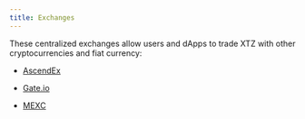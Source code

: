 ```yaml
---
title: Exchanges
---
```


These centralized exchanges allow users and dApps to trade XTZ with other cryptocurrencies and fiat currency:

- [AscendEx](https://ascendex.com)

- [Gate.io](https://www.gate.io/)

- [MEXC](https://www.gate.io/)
